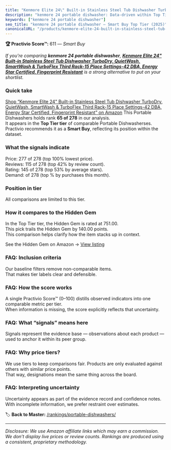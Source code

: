 ```yaml
---
title: "Kenmore Elite 24\" Built-in Stainless Steel Tub Dishwasher TurboDry, QuietWash, SmartWash & TurboFlex Third Rack-15 Place Settings-42 DBA, Energy Star Certified, Fingerprint Resistant"
description: "kenmore 24 portable dishwasher: Data-driven within Top Tier ranking using the Practivio Score™. Positioned by quality, value, demand, findability, momentum."
keywords: ["kenmore 24 portable dishwasher"]
seo_title: "kenmore 24 portable dishwasher — Smart Buy Top Tier (2025)"
canonicalURL: "/products/kenmore-elite-24-built-in-stainless-steel-tub-dishwasher-turbodry-quietwash-smartwash-turboflex-third-rack-15-place-settings-42-dba-energy-star-certified-fingerprint-resistant-B0CFPGZZX3/"
---
```


**🏆 Practivio Score™:** 611 — _Smart Buy_


*If you're comparing **kenmore 24 portable dishwasher**, **[Kenmore Elite 24" Built-in Stainless Steel Tub Dishwasher TurboDry, QuietWash, SmartWash & TurboFlex Third Rack-15 Place Settings-42 DBA, Energy Star Certified, Fingerprint Resistant](https://www.amazon.com/dp/B0CFPGZZX3?tag=practivio-20)** is a strong alternative to put on your shortlist.*
### Quick take
[Shop “Kenmore Elite 24" Built-in Stainless Steel Tub Dishwasher TurboDry, QuietWash, SmartWash & TurboFlex Third Rack-15 Place Settings-42 DBA, Energy Star Certified, Fingerprint Resistant” on Amazon](https://www.amazon.com/dp/B0CFPGZZX3?tag=practivio-20)
This Portable Dishwashers holds rank **65 of 278** in our analysis.  
It appears in the **Top Tier tier** of comparable Portable Dishwasherses.  
Practivio recommends it as a **Smart Buy**, reflecting its position within the dataset.

### What the signals indicate
Price: 277 of 278 (top 100% lowest price).  
Reviews: 115 of 278 (top 42% by review count).  
Rating: 145 of 278 (top 53% by average stars).  
Demand:  of 278 (top % by purchases this month).

### Position in tier
All comparisons are limited to this tier.

### How it compares to the Hidden Gem
In the Top Tier tier, the Hidden Gem is rated at 751.00.  
This pick trails the Hidden Gem by 140.00 points.  
This comparison helps clarify how the item stacks up in context.  

See the Hidden Gem on Amazon → [View listing](https://www.amazon.com/dp/B08N6WV3HX?tag=practivio-20)

### FAQ: Inclusion criteria
Our baseline filters remove non-comparable items.  
That makes tier labels clear and defensible.

### FAQ: How the score works
A single Practivio Score™ (0–100) distills observed indicators into one comparable metric per tier.  
When information is missing, the score explicitly reflects that uncertainty.

### FAQ: What “signals” means here
Signals represent the evidence base — observations about each product — used to anchor it within its peer group.

### FAQ: Why price tiers?
We use tiers to keep comparisons fair. Products are only evaluated against others with similar price points.  
That way, designations mean the same thing across the board.

### FAQ: Interpreting uncertainty
Uncertainty appears as part of the evidence record and confidence notes.  
With incomplete information, we prefer restraint over estimates.


🏷️ **Back to Master:** [/rankings/portable-dishwashers/](/rankings/portable-dishwashers/)

---
_Disclosure: We use Amazon affiliate links which may earn a commission. We don’t display live prices or review counts. Rankings are produced using a consistent, proprietary methodology._
